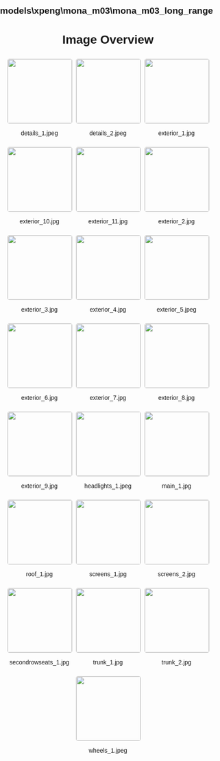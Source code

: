 ## models\xpeng\mona_m03\mona_m03_long_range
<style>
    body {
        font-family: Arial, sans-serif;
        margin: 0;
        padding: 0;
    }
    .image-gallery {
        display: flex;
        flex-wrap: wrap;
        gap: 10px;
        justify-content: center;
        padding: 10px;
    }
    .image-gallery img {
        width: 150px;
        height: auto;
        border: 1px solid #ddd;
        border-radius: 5px;
    }
    .image-gallery div {
        flex: 1 1 calc(33.333% - 20px); /* Three images per row on large screens */
        max-width: 150px;
        text-align: center;
    }
    @media (max-width: 768px) {
        .image-gallery div {
            flex: 1 1 calc(50% - 20px); /* Two images per row on medium screens */
        }
    }
    @media (max-width: 480px) {
        .image-gallery div {
            flex: 1 1 100%; /* One image per row on small screens */
        }
    }
</style>
<h1 style ="text-align: center;"> Image Overview </h1> <div class="image-gallery">
<div>
<img src="https://media.evkx.net/multimedia/models/xpeng/mona_m03/mona_m03_long_range/details_1_st.jpeg">
<p>details_1.jpeg</p>
</div>
<div>
<img src="https://media.evkx.net/multimedia/models/xpeng/mona_m03/mona_m03_long_range/details_2_st.jpeg">
<p>details_2.jpeg</p>
</div>
<div>
<img src="https://media.evkx.net/multimedia/models/xpeng/mona_m03/mona_m03_long_range/exterior_1_st.jpg">
<p>exterior_1.jpg</p>
</div>
<div>
<img src="https://media.evkx.net/multimedia/models/xpeng/mona_m03/mona_m03_long_range/exterior_10_st.jpg">
<p>exterior_10.jpg</p>
</div>
<div>
<img src="https://media.evkx.net/multimedia/models/xpeng/mona_m03/mona_m03_long_range/exterior_11_st.jpg">
<p>exterior_11.jpg</p>
</div>
<div>
<img src="https://media.evkx.net/multimedia/models/xpeng/mona_m03/mona_m03_long_range/exterior_2_st.jpg">
<p>exterior_2.jpg</p>
</div>
<div>
<img src="https://media.evkx.net/multimedia/models/xpeng/mona_m03/mona_m03_long_range/exterior_3_st.jpg">
<p>exterior_3.jpg</p>
</div>
<div>
<img src="https://media.evkx.net/multimedia/models/xpeng/mona_m03/mona_m03_long_range/exterior_4_st.jpg">
<p>exterior_4.jpg</p>
</div>
<div>
<img src="https://media.evkx.net/multimedia/models/xpeng/mona_m03/mona_m03_long_range/exterior_5_st.jpeg">
<p>exterior_5.jpeg</p>
</div>
<div>
<img src="https://media.evkx.net/multimedia/models/xpeng/mona_m03/mona_m03_long_range/exterior_6_st.jpg">
<p>exterior_6.jpg</p>
</div>
<div>
<img src="https://media.evkx.net/multimedia/models/xpeng/mona_m03/mona_m03_long_range/exterior_7_st.jpg">
<p>exterior_7.jpg</p>
</div>
<div>
<img src="https://media.evkx.net/multimedia/models/xpeng/mona_m03/mona_m03_long_range/exterior_8_st.jpg">
<p>exterior_8.jpg</p>
</div>
<div>
<img src="https://media.evkx.net/multimedia/models/xpeng/mona_m03/mona_m03_long_range/exterior_9_st.jpg">
<p>exterior_9.jpg</p>
</div>
<div>
<img src="https://media.evkx.net/multimedia/models/xpeng/mona_m03/mona_m03_long_range/headlights_1_st.jpeg">
<p>headlights_1.jpeg</p>
</div>
<div>
<img src="https://media.evkx.net/multimedia/models/xpeng/mona_m03/mona_m03_long_range/main_1_st.jpg">
<p>main_1.jpg</p>
</div>
<div>
<img src="https://media.evkx.net/multimedia/models/xpeng/mona_m03/mona_m03_long_range/roof_1_st.jpg">
<p>roof_1.jpg</p>
</div>
<div>
<img src="https://media.evkx.net/multimedia/models/xpeng/mona_m03/mona_m03_long_range/screens_1_st.jpg">
<p>screens_1.jpg</p>
</div>
<div>
<img src="https://media.evkx.net/multimedia/models/xpeng/mona_m03/mona_m03_long_range/screens_2_st.jpg">
<p>screens_2.jpg</p>
</div>
<div>
<img src="https://media.evkx.net/multimedia/models/xpeng/mona_m03/mona_m03_long_range/secondrowseats_1_st.jpg">
<p>secondrowseats_1.jpg</p>
</div>
<div>
<img src="https://media.evkx.net/multimedia/models/xpeng/mona_m03/mona_m03_long_range/trunk_1_st.jpg">
<p>trunk_1.jpg</p>
</div>
<div>
<img src="https://media.evkx.net/multimedia/models/xpeng/mona_m03/mona_m03_long_range/trunk_2_st.jpg">
<p>trunk_2.jpg</p>
</div>
<div>
<img src="https://media.evkx.net/multimedia/models/xpeng/mona_m03/mona_m03_long_range/wheels_1_st.jpeg">
<p>wheels_1.jpeg</p>
</div>
</div>

